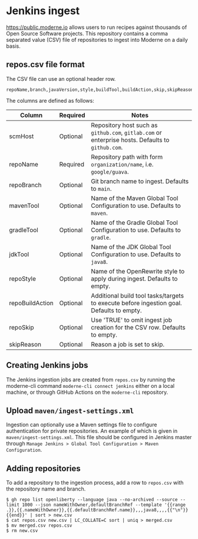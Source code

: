 # Jenkins ingest
https://public.moderne.io allows users to run recipes against thousands of Open Source Software projects.
This repository contains a comma separated value (CSV) file of repositories to ingest into Moderne on a daily basis.

## repos.csv file format
The CSV file can use an optional header row.
```csv
repoName,branch,javaVersion,style,buildTool,buildAction,skip,skipReason
```

The columns are defined as follows:

| Column          | Required | Notes                                                                                             |
|-----------------|----------|---------------------------------------------------------------------------------------------------|
| scmHost         | Optional | Repository host such as `github.com`, `gitlab.com` or enterprise hosts. Defaults to `github.com`. |
| repoName        | Required | Repository path with form `organization/name`, i.e. `google/guava`.                               |
| repoBranch      | Optional | Git branch name to ingest. Defaults to `main`.                                                    |
| mavenTool       | Optional | Name of the Maven Global Tool Configuration to use. Defaults to `maven`.                          |
| gradleTool      | Optional | Name of the Gradle Global Tool Configuration to use. Defaults to `gradle`.                        |
| jdkTool         | Optional | Name of the JDK Global Tool Configuration to use. Defaults to `java8`.                            |
| repoStyle       | Optional | Name of the OpenRewrite style to apply during ingest. Defaults to empty.                          |
| repoBuildAction | Optional | Additional build tool tasks/targets to execute before ingestion goal. Defaults to empty.          |
| repoSkip        | Optional | Use 'TRUE' to omit ingest job creation for the CSV row. Defaults to empty.                        |
| skipReason      | Optional | Reason a job is set to skip.                                                                      |

## Creating Jenkins jobs
The Jenkins ingestion jobs are created from `repos.csv` by running the moderne-cli command `moderne-cli connect jenkins`
either on a local machine, or through GitHub Actions on the `moderne-cli` repository.

## Upload `maven/ingest-settings.xml`
Ingestion can optionally use a Maven settings file to configure authentication for private repositories.
An example of which is given in `maven/ingest-settings.xml`.
This file should be configured in Jenkins master through `Manage Jenkins > Global Tool Configuration > Maven Configuration`.

## Adding repositories
To add a repository to the ingestion process, add a row to `repos.csv` with the repository name and branch.

```shell
$ gh repo list openliberty --language java --no-archived --source --limit 1000 --json nameWithOwner,defaultBranchRef --template '{{range .}},{{.nameWithOwner}},{{.defaultBranchRef.name}},,,java8,,,,{{"\n"}}{{end}}' | sort > new.csv
$ cat repos.csv new.csv | LC_COLLATE=C sort | uniq > merged.csv
$ mv merged.csv repos.csv
$ rm new.csv
```

